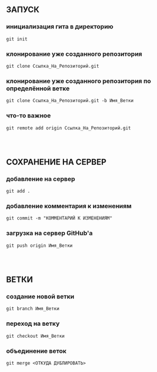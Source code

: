 ## ЗАПУСК
### инициализация гита в директорию
```
git init
```
### клонирование уже созданного репозитория
```
git clone Ссылка_На_Репозиторий.git
```
### клонирование уже созданного репозитория по определённой ветке
```
git clone Ссылка_На_Репозиторий.git -b Имя_Ветки
```
### что-то важное
```
git remote add origin Ссылка_На_Репозиторий.git
```

### &nbsp;

## СОХРАНЕНИЕ НА СЕРВЕР
### добавление на сервер
```
git add .
```
### добавление комментария к изменениям
```
git commit -m "КОММЕНТАРИЙ К ИЗМЕНЕНИЯМ"
```
### загрузка на сервер GitHub'а
```
git push origin Имя_Ветки 
```

### &nbsp;

## ВЕТКИ
### создание новой ветки
```
git branch Имя_Ветки
```
### переход на ветку
```
git checkout Имя_Ветки
```
### объединение веток
```
git merge <ОТКУДА ДУБЛИРОВАТЬ>
```